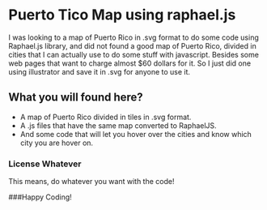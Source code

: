 Puerto Tico Map using raphael.js
=========================

I was looking to a map of Puerto Rico in .svg format to do some code using Raphael.js library, and did not found a good map of Puerto Rico, divided in cities that I can actually use to do some stuff with javascript. Besides some web pages that want to charge almost $60 dollars for it. So I just did one using illustrator and save it in .svg for anyone to use it.

## What you will found here?
- A map of Puerto Rico divided in tiles in .svg format.
- A .js files that have the same map converted to RaphaelJS.
- And some code that will let you hover over the cities and know which city you are hover on.


### License Whatever

This means, do whatever you want with the code!



###Happy Coding!
